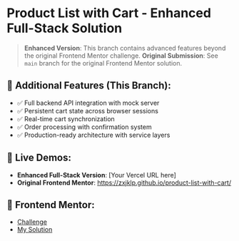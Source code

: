 # Product List with Cart - Enhanced Full-Stack Solution

> **Enhanced Version**: This branch contains advanced features beyond the original Frontend Mentor challenge.
> **Original Submission**: See `main` branch for the original Frontend Mentor solution.

## 🚀 **Additional Features** (This Branch):
- ✅ Full backend API integration with mock server
- ✅ Persistent cart state across browser sessions  
- ✅ Real-time cart synchronization
- ✅ Order processing with confirmation system
- ✅ Production-ready architecture with service layers

## 🌟 **Live Demos**:
- **Enhanced Full-Stack Version**: [Your Vercel URL here]
- **Original Frontend Mentor**: https://zxjklp.github.io/product-list-with-cart/

## 🎯 **Frontend Mentor**: 
- [Challenge](https://www.frontendmentor.io/challenges/product-list-with-cart-5MmqLVAp_d)
- [My Solution](https://www.frontendmentor.io/solutions/product-list-with-cart-VImIymvrdf)